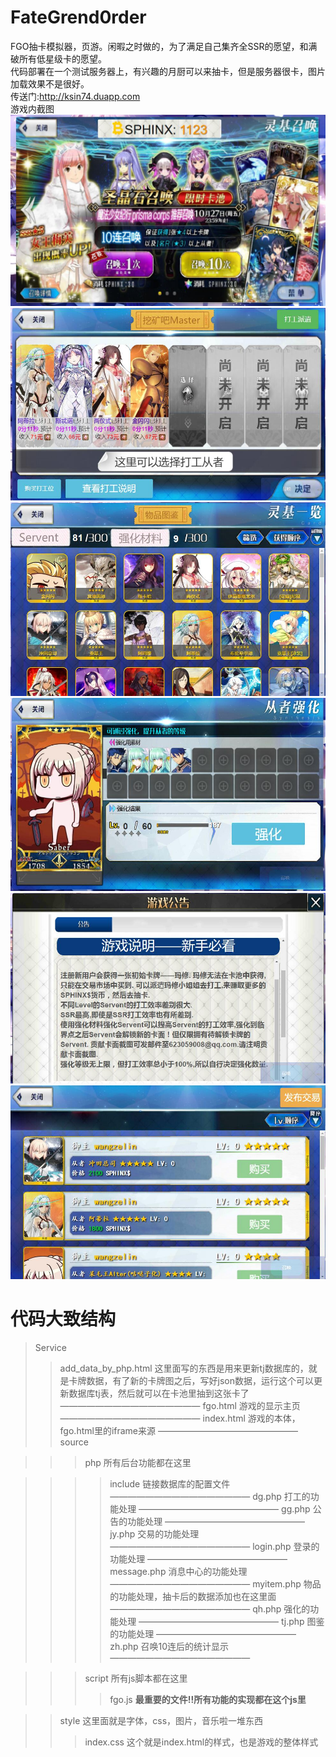# FateGrend0rder
FGO抽卡模拟器，页游。闲暇之时做的，为了满足自己集齐全SSR的愿望，和满破所有低星级卡的愿望。
<br/>
代码部署在一个测试服务器上，有兴趣的月厨可以来抽卡，但是服务器很卡，图片加载效果不是很好。
<br/>
传送门:http://ksin74.duapp.com
<br/>
游戏内截图
<br/>
![召唤](https://github.com/623059008/FateGrend0rder/raw/master/doc_images/zh.jpg)
![打工](https://github.com/623059008/FateGrend0rder/raw/master/doc_images/dg.jpg)
![图鉴](https://github.com/623059008/FateGrend0rder/raw/master/doc_images/tj.jpg)
![强化](https://github.com/623059008/FateGrend0rder/raw/master/doc_images/qh.jpg)
![公告](https://github.com/623059008/FateGrend0rder/raw/master/doc_images/gg.jpg)
![交易](https://github.com/623059008/FateGrend0rder/raw/master/doc_images/jy.jpg)

# 代码大致结构
>Service
>>add_data_by_php.html 这里面写的东西是用来更新tj数据库的，就是卡牌数据，有了新的卡牌图之后，写好json数据，运行这个可以更新数据库tj表，然后就可以在卡池里抽到这张卡了
————————————————
>>fgo.html 游戏的显示主页
————————————————
>>index.html 游戏的本体，fgo.html里的iframe来源
————————————————
>>source

>>>php  所有后台功能都在这里

>>>>include 链接数据库的配置文件
>————————————————
>>>>dg.php 打工的功能处理
>————————————————
>>>>gg.php 公告的功能处理
>————————————————
>>>>jy.php 交易的功能处理
>————————————————
>>>>login.php 登录的功能处理
>————————————————
>>>>message.php 消息中心的功能处理
>————————————————
>>>>myitem.php 物品的功能处理，抽卡后的数据添加也在这里面
>————————————————
>>>>qh.php 强化的功能处理
>————————————————
>>>>tj.php 图鉴的功能处理
>————————————————
>>>>zh.php 召唤10连后的统计显示
>————————————————

>>>script 所有js脚本都在这里
>>>>fgo.js **最重要的文件!!所有功能的实现都在这个js里**

>>style 这里面就是字体，css，图片，音乐啦一堆东西
>>>index.css 这个就是index.html的样式，也是游戏的整体样式
